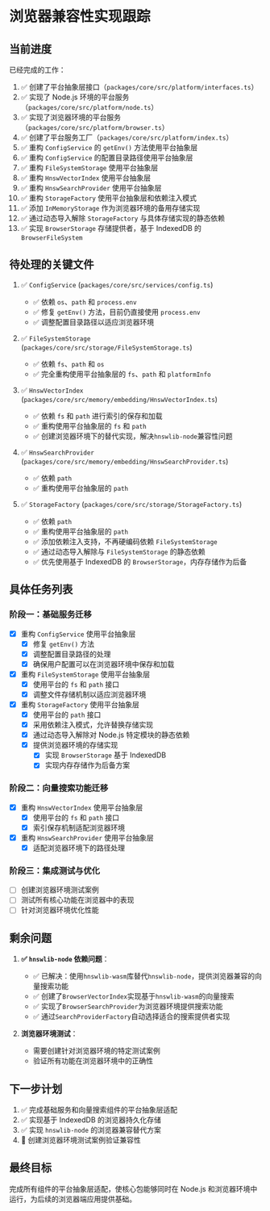 # 浏览器兼容性实现跟踪

## 当前进度

已经完成的工作：

1. ✅ 创建了平台抽象层接口（`packages/core/src/platform/interfaces.ts`）
2. ✅ 实现了 Node.js 环境的平台服务（`packages/core/src/platform/node.ts`）
3. ✅ 实现了浏览器环境的平台服务（`packages/core/src/platform/browser.ts`）
4. ✅ 创建了平台服务工厂（`packages/core/src/platform/index.ts`）
5. ✅ 重构 `ConfigService` 的 `getEnv()` 方法使用平台抽象层
6. ✅ 重构 `ConfigService` 的配置目录路径使用平台抽象层
7. ✅ 重构 `FileSystemStorage` 使用平台抽象层
8. ✅ 重构 `HnswVectorIndex` 使用平台抽象层
9. ✅ 重构 `HnswSearchProvider` 使用平台抽象层
10. ✅ 重构 `StorageFactory` 使用平台抽象层和依赖注入模式
11. ✅ 添加 `InMemoryStorage` 作为浏览器环境的备用存储实现
12. ✅ 通过动态导入解除 `StorageFactory` 与具体存储实现的静态依赖
13. ✅ 实现 `BrowserStorage` 存储提供者，基于 IndexedDB 的 `BrowserFileSystem`

## 待处理的关键文件

1. ✅ `ConfigService` (`packages/core/src/services/config.ts`)
   - ✅ 依赖 `os`、`path` 和 `process.env`
   - ✅ 修复 `getEnv()` 方法，目前仍直接使用 `process.env`
   - ✅ 调整配置目录路径以适应浏览器环境

2. ✅ `FileSystemStorage` (`packages/core/src/storage/FileSystemStorage.ts`)  
   - ✅ 依赖 `fs`、`path` 和 `os`
   - ✅ 完全重构使用平台抽象层的 `fs`、`path` 和 `platformInfo`

3. ✅ `HnswVectorIndex` (`packages/core/src/memory/embedding/HnswVectorIndex.ts`)
   - ✅ 依赖 `fs` 和 `path` 进行索引的保存和加载
   - ✅ 重构使用平台抽象层的 `fs` 和 `path`
   - ✅ 创建浏览器环境下的替代实现，解决`hnswlib-node`兼容性问题

4. ✅ `HnswSearchProvider` (`packages/core/src/memory/embedding/HnswSearchProvider.ts`)
   - ✅ 依赖 `path`
   - ✅ 重构使用平台抽象层的 `path`

5. ✅ `StorageFactory` (`packages/core/src/storage/StorageFactory.ts`)
   - ✅ 依赖 `path`
   - ✅ 重构使用平台抽象层的 `path`
   - ✅ 添加依赖注入支持，不再硬编码依赖 `FileSystemStorage`
   - ✅ 通过动态导入解除与 `FileSystemStorage` 的静态依赖
   - ✅ 优先使用基于 IndexedDB 的 `BrowserStorage`，内存存储作为后备

## 具体任务列表

### 阶段一：基础服务迁移

- [x] 重构 `ConfigService` 使用平台抽象层
  - [x] 修复 `getEnv()` 方法
  - [x] 调整配置目录路径的处理
  - [x] 确保用户配置可以在浏览器环境中保存和加载

- [x] 重构 `FileSystemStorage` 使用平台抽象层
  - [x] 使用平台的 `fs` 和 `path` 接口
  - [x] 调整文件存储机制以适应浏览器环境

- [x] 重构 `StorageFactory` 使用平台抽象层
  - [x] 使用平台的 `path` 接口
  - [x] 采用依赖注入模式，允许替换存储实现
  - [x] 通过动态导入解除对 Node.js 特定模块的静态依赖
  - [x] 提供浏览器环境的存储实现
    - [x] 实现 `BrowserStorage` 基于 IndexedDB
    - [x] 实现内存存储作为后备方案

### 阶段二：向量搜索功能迁移

- [x] 重构 `HnswVectorIndex` 使用平台抽象层
  - [x] 使用平台的 `fs` 和 `path` 接口
  - [x] 索引保存机制适配浏览器环境

- [x] 重构 `HnswSearchProvider` 使用平台抽象层
  - [x] 适配浏览器环境下的路径处理

### 阶段三：集成测试与优化

- [ ] 创建浏览器环境测试案例
- [ ] 测试所有核心功能在浏览器中的表现
- [ ] 针对浏览器环境优化性能

## 剩余问题

1. **✅ `hnswlib-node` 依赖问题**：
   - ✅ 已解决：使用`hnswlib-wasm`库替代`hnswlib-node`，提供浏览器兼容的向量搜索功能
   - ✅ 创建了`BrowserVectorIndex`实现基于`hnswlib-wasm`的向量搜索
   - ✅ 实现了`BrowserSearchProvider`为浏览器环境提供搜索功能
   - ✅ 通过`SearchProviderFactory`自动选择适合的搜索提供者实现

2. **浏览器环境测试**：
   - 需要创建针对浏览器环境的特定测试案例
   - 验证所有功能在浏览器环境中的正确性

## 下一步计划

1. ✅ 完成基础服务和向量搜索组件的平台抽象层适配
2. ✅ 实现基于 IndexedDB 的浏览器持久化存储
3. ✅ 实现 `hnswlib-node` 的浏览器兼容替代方案
4. 🔄 创建浏览器环境测试案例验证兼容性

## 最终目标

完成所有组件的平台抽象层适配，使核心包能够同时在 Node.js 和浏览器环境中运行，为后续的浏览器端应用提供基础。 